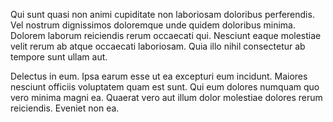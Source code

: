 Qui sunt quasi non animi cupiditate non laboriosam doloribus perferendis. Vel nostrum dignissimos doloremque unde quidem doloribus minima. Dolorem laborum reiciendis rerum occaecati qui. Nesciunt eaque molestiae velit rerum ab atque occaecati laboriosam. Quia illo nihil consectetur ab tempore sunt ullam aut.
 Delectus in eum. Ipsa earum esse ut ea excepturi eum incidunt. Maiores nesciunt officiis voluptatem quam est sunt. Qui eum dolores numquam quo vero minima magni ea. Quaerat vero aut illum dolor molestiae dolores rerum reiciendis. Eveniet non ea.